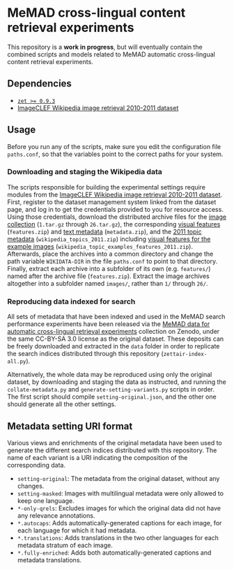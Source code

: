 # MeMAD cross-lingual content retrieval experiments

This repository is a **work in progress**, but will eventually contain the combined scripts and models related to MeMAD automatic cross-lingual content retrieval experiments.

## Dependencies

* [`zet >= 0.9.3`](http://www.seg.rmit.edu.au/zettair/)
* [ImageCLEF Wikipedia image retrieval 2010-2011 dataset](https://www.imageclef.org/wikidata)

## Usage

Before you run any of the scripts, make sure you edit the configuration file `paths.conf`, so that the variables point to the correct paths for your system.

### Downloading and staging the Wikipedia data

The scripts responsible for building the experimental settings require modules from the [ImageCLEF Wikipedia image retrieval 2010-2011 dataset](https://www.imageclef.org/wikidata). First, register to the dataset management system linked from the dataset page, and log in to get the credentials provided to you for resource access. Using those credentials, download the distributed archive files for the [image collection](http://medgift.hevs.ch/wikipediaMM/2010-2011/images/) (`1.tar.gz` through `26.tar.gz`), the corresponding [visual features](http://medgift.hevs.ch/wikipediaMM/2010-2011/features.zip) (`features.zip`) and [text metadata](http://medgift.hevs.ch/wikipediaMM/2010-2011/all_text.zip) (`metadata.zip`), and the [2011 topic metadata](http://medgift.hevs.ch/wikipediaMM/2010-2011/wikipedia_topics_2011.zip) (`wikipedia_topics_2011.zip`) including [visual features for the example images](http://medgift.hevs.ch/wikipediaMM/2010-2011/wikipedia_topic_examples_features_2011.zip) (`wikipedia_topic_examples_features_2011.zip`). Afterwards, place the archives into a common directory and change the path variable `WIKIDATA-DIR` in the file `paths.conf` to point to that directory. Finally, extract each archive into a subfolder of its own (e.g. `features/`) named after the archive file (`features.zip`). Extract the image archives altogether into a subfolder named `images/`, rather than `1/` through `26/`.

### Reproducing data indexed for search

All sets of metadata that have been indexed and used in the MeMAD search performance experiments have been released via the [MeMAD data for automatic cross-lingual retrieval experiments](https://zenodo.org/record/4570072) collection on Zenodo, under the same CC-BY-SA 3.0 license as the original dataset. These deposits can be freely downloaded and extracted in the `data` folder in order to replicate the search indices distributed through this repository (`zettair-index-all.py`).

Alternatively, the whole data may be reproduced using only the original dataset, by downloading and staging the data as instructed, and running the `collate-metadata.py` and `generate-setting-variants.py` scripts in order. The first script should compile `setting-original.json`, and the other one should generate all the other settings.

## Metadata setting URI format

Various views and enrichments of the original metadata have been used to generate the different search indices distributed with this repository. The name of each variant is a URI indicating the composition of the corresponding data.

* `setting-original`: The metadata from the original dataset, without any changes.
* `setting-masked`: Images with multilingual metadata were only allowed to keep one language.
* `*-only-qrels`: Excludes images for which the original data did not have any relevance annotations.
* `*.autocaps`: Adds automatically-generated captions for each image, for each language for which it had metadata.
* `*.translations`: Adds translations in the two other languages for each metadata stratum of each image.
* `*.fully-enriched`: Adds both automatically-generated captions and metadata translations.
